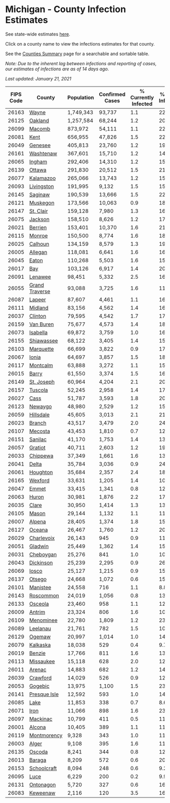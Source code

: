 # Michigan - County Infection Estimates

See state-wide estimates [here](/infections/us-mi).

Click on a county name to view the infections estimates for that county.

See the [Counties Summary](/infections/summary-counties) page for a searchable and sortable table.

*Note: Due to the inherent lag between infections and reporting of cases, our estimates of infections are as of 14 days ago.*

*Last updated: January 21, 2021*

|   FIPS Code |                           County |   Population |   Confirmed Cases |   % Currently Infected |   % Total Infected |
|-------------|----------------------------------|--------------|-------------------|------------------------|--------------------|
|       26163 |                   [Wayne](wayne) |    1,749,343 |            93,737 |                    1.1 |               22.0 |
|       26125 |               [Oakland](oakland) |    1,257,584 |            68,244 |                    1.2 |               20.1 |
|       26099 |                 [Macomb](macomb) |      873,972 |            54,111 |                    1.1 |               22.0 |
|       26081 |                     [Kent](kent) |      656,955 |            47,826 |                    1.5 |               22.7 |
|       26049 |               [Genesee](genesee) |      405,813 |            23,760 |                    1.2 |               19.7 |
|       26161 |           [Washtenaw](washtenaw) |      367,601 |            15,710 |                    1.2 |               14.5 |
|       26065 |                 [Ingham](ingham) |      292,406 |            14,310 |                    1.2 |               15.1 |
|       26139 |                 [Ottawa](ottawa) |      291,830 |            20,512 |                    1.5 |               21.1 |
|       26077 |           [Kalamazoo](kalamazoo) |      265,066 |            13,743 |                    1.2 |               15.9 |
|       26093 |         [Livingston](livingston) |      191,995 |             9,132 |                    1.5 |               15.2 |
|       26145 |               [Saginaw](saginaw) |      190,539 |            13,666 |                    1.5 |               22.9 |
|       26121 |             [Muskegon](muskegon) |      173,566 |            10,063 |                    0.9 |               18.1 |
|       26147 |           [St. Clair](st.-clair) |      159,128 |             7,980 |                    1.3 |               16.1 |
|       26075 |               [Jackson](jackson) |      158,510 |             8,626 |                    1.2 |               17.3 |
|       26021 |               [Berrien](berrien) |      153,401 |            10,370 |                    1.6 |               21.4 |
|       26115 |                 [Monroe](monroe) |      150,500 |             8,774 |                    1.6 |               18.3 |
|       26025 |               [Calhoun](calhoun) |      134,159 |             8,579 |                    1.3 |               19.6 |
|       26005 |               [Allegan](allegan) |      118,081 |             6,641 |                    1.6 |               16.9 |
|       26045 |                   [Eaton](eaton) |      110,268 |             5,503 |                    1.6 |               15.3 |
|       26017 |                       [Bay](bay) |      103,126 |             6,917 |                    1.4 |               20.7 |
|       26091 |               [Lenawee](lenawee) |       98,451 |             5,332 |                    2.5 |               16.2 |
|       26055 | [Grand Traverse](grand-traverse) |       93,088 |             3,725 |                    1.6 |               11.7 |
|       26087 |                 [Lapeer](lapeer) |       87,607 |             4,461 |                    1.1 |               16.2 |
|       26111 |               [Midland](midland) |       83,156 |             4,562 |                    1.4 |               16.7 |
|       26037 |               [Clinton](clinton) |       79,595 |             4,542 |                    1.7 |               17.7 |
|       26159 |           [Van Buren](van-buren) |       75,677 |             4,573 |                    1.4 |               18.2 |
|       26073 |             [Isabella](isabella) |       69,872 |             3,759 |                    1.0 |               16.3 |
|       26155 |         [Shiawassee](shiawassee) |       68,122 |             3,405 |                    1.4 |               15.9 |
|       26103 |           [Marquette](marquette) |       66,699 |             3,822 |                    0.9 |               17.1 |
|       26067 |                   [Ionia](ionia) |       64,697 |             3,857 |                    1.5 |               18.1 |
|       26117 |             [Montcalm](montcalm) |       63,888 |             3,272 |                    1.1 |               15.5 |
|       26015 |                   [Barry](barry) |       61,550 |             3,374 |                    1.5 |               16.5 |
|       26149 |         [St. Joseph](st.-joseph) |       60,964 |             4,204 |                    2.1 |               20.4 |
|       26157 |               [Tuscola](tuscola) |       52,245 |             2,958 |                    1.4 |               17.8 |
|       26027 |                     [Cass](cass) |       51,787 |             3,593 |                    1.8 |               20.7 |
|       26123 |               [Newaygo](newaygo) |       48,980 |             2,529 |                    1.2 |               15.4 |
|       26059 |           [Hillsdale](hillsdale) |       45,605 |             3,013 |                    2.1 |               21.0 |
|       26023 |                 [Branch](branch) |       43,517 |             3,479 |                    2.0 |               24.2 |
|       26107 |               [Mecosta](mecosta) |       43,453 |             1,810 |                    0.7 |               12.4 |
|       26151 |               [Sanilac](sanilac) |       41,170 |             1,753 |                    1.4 |               13.0 |
|       26057 |               [Gratiot](gratiot) |       40,711 |             2,603 |                    1.2 |               19.1 |
|       26033 |             [Chippewa](chippewa) |       37,349 |             1,661 |                    1.6 |               13.0 |
|       26041 |                   [Delta](delta) |       35,784 |             3,036 |                    0.9 |               24.9 |
|       26061 |             [Houghton](houghton) |       35,684 |             2,357 |                    2.4 |               18.7 |
|       26165 |               [Wexford](wexford) |       33,631 |             1,205 |                    1.4 |               10.6 |
|       26047 |                   [Emmet](emmet) |       33,415 |             1,341 |                    0.8 |               12.3 |
|       26063 |                   [Huron](huron) |       30,981 |             1,876 |                    2.2 |               17.8 |
|       26035 |                   [Clare](clare) |       30,950 |             1,414 |                    1.3 |               13.4 |
|       26105 |                   [Mason](mason) |       29,144 |             1,132 |                    1.1 |               11.5 |
|       26007 |                 [Alpena](alpena) |       28,405 |             1,374 |                    1.8 |               15.2 |
|       26127 |                 [Oceana](oceana) |       26,467 |             1,760 |                    1.2 |               20.1 |
|       26029 |         [Charlevoix](charlevoix) |       26,143 |               945 |                    0.9 |               11.1 |
|       26051 |               [Gladwin](gladwin) |       25,449 |             1,362 |                    1.4 |               15.9 |
|       26031 |           [Cheboygan](cheboygan) |       25,276 |               841 |                    1.0 |               10.3 |
|       26043 |           [Dickinson](dickinson) |       25,239 |             2,295 |                    0.9 |               26.7 |
|       26069 |                   [Iosco](iosco) |       25,127 |             1,215 |                    0.9 |               15.2 |
|       26137 |                 [Otsego](otsego) |       24,668 |             1,072 |                    0.6 |               15.3 |
|       26101 |             [Manistee](manistee) |       24,558 |               716 |                    1.1 |                8.8 |
|       26143 |           [Roscommon](roscommon) |       24,019 |             1,056 |                    0.8 |               13.4 |
|       26133 |               [Osceola](osceola) |       23,460 |               958 |                    1.1 |               12.2 |
|       26009 |                 [Antrim](antrim) |       23,324 |               806 |                    1.6 |               10.3 |
|       26109 |           [Menominee](menominee) |       22,780 |             1,809 |                    1.2 |               23.1 |
|       26089 |             [Leelanau](leelanau) |       21,761 |               782 |                    1.5 |               10.5 |
|       26129 |                 [Ogemaw](ogemaw) |       20,997 |             1,014 |                    1.0 |               14.7 |
|       26079 |             [Kalkaska](kalkaska) |       18,038 |               529 |                    0.4 |                9.7 |
|       26019 |                 [Benzie](benzie) |       17,766 |               811 |                    1.6 |               13.2 |
|       26113 |           [Missaukee](missaukee) |       15,118 |               628 |                    2.0 |               12.4 |
|       26011 |                 [Arenac](arenac) |       14,883 |               682 |                    1.2 |               14.3 |
|       26039 |             [Crawford](crawford) |       14,029 |               526 |                    0.9 |               12.8 |
|       26053 |               [Gogebic](gogebic) |       13,975 |             1,100 |                    1.5 |               23.0 |
|       26141 |     [Presque Isle](presque-isle) |       12,592 |               593 |                    1.0 |               14.2 |
|       26085 |                     [Lake](lake) |       11,853 |               338 |                    0.7 |                8.6 |
|       26071 |                     [Iron](iron) |       11,066 |               898 |                    1.6 |               23.0 |
|       26097 |             [Mackinac](mackinac) |       10,799 |               411 |                    0.5 |               11.3 |
|       26001 |                 [Alcona](alcona) |       10,405 |               389 |                    1.1 |               11.4 |
|       26119 |       [Montmorency](montmorency) |        9,328 |               343 |                    1.0 |               11.2 |
|       26003 |                   [Alger](alger) |        9,108 |               395 |                    1.6 |               11.9 |
|       26135 |                 [Oscoda](oscoda) |        8,241 |               344 |                    0.8 |               12.8 |
|       26013 |                 [Baraga](baraga) |        8,209 |               572 |                    0.6 |               20.9 |
|       26153 |       [Schoolcraft](schoolcraft) |        8,094 |               248 |                    0.6 |                9.2 |
|       26095 |                     [Luce](luce) |        6,229 |               200 |                    0.2 |                9.9 |
|       26131 |           [Ontonagon](ontonagon) |        5,720 |               327 |                    0.6 |               16.5 |
|       26083 |             [Keweenaw](keweenaw) |        2,116 |               120 |                    3.5 |               16.3 |